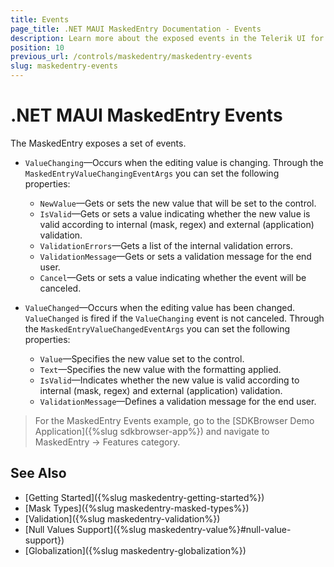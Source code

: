 ```yaml
---
title: Events
page_title: .NET MAUI MaskedEntry Documentation - Events
description: Learn more about the exposed events in the Telerik UI for .NET MAUI MaskedEntry control.
position: 10
previous_url: /controls/maskedentry/maskedentry-events
slug: maskedentry-events
---
```


# .NET MAUI MaskedEntry Events

The MaskedEntry exposes a set of events.

* `ValueChanging`&mdash;Occurs when the editing value is changing. Through the `MaskedEntryValueChangingEventArgs` you can set the following properties:

	* `NewValue`&mdash;Gets or sets the new value that will be set to the control.
	* `IsValid`&mdash;Gets or sets a value indicating whether the new value is valid according to internal (mask, regex) and external (application) validation.
	* `ValidationErrors`&mdash;Gets a list of the internal validation errors.
	* `ValidationMessage`&mdash;Gets or sets a validation message for the end user.
	* `Cancel`&mdash;Gets or sets a value indicating whether the event will be canceled.

* `ValueChanged`&mdash;Occurs when the editing value has been changed. `ValueChanged` is fired if the `ValueChanging` event is not canceled. Through the `MaskedEntryValueChangedEventArgs` you can set the following properties:

	* `Value`&mdash;Specifies the new value set to the control.
	* `Text`&mdash;Specifies the new value with the formatting applied.
	* `IsValid`&mdash;Indicates whether the new value is valid according to internal (mask, regex) and external (application) validation.
	* `ValidationMessage`&mdash;Defines a validation message for the end user.

> For the MaskedEntry Events example, go to the [SDKBrowser Demo Application]({%slug sdkbrowser-app%}) and navigate to MaskedEntry -> Features category.

## See Also

- [Getting Started]({%slug maskedentry-getting-started%})
- [Mask Types]({%slug maskedentry-masked-types%})
- [Validation]({%slug maskedentry-validation%})
- [Null Values Support]({%slug maskedentry-value%}#null-value-support})
- [Globalization]({%slug maskedentry-globalization%})
